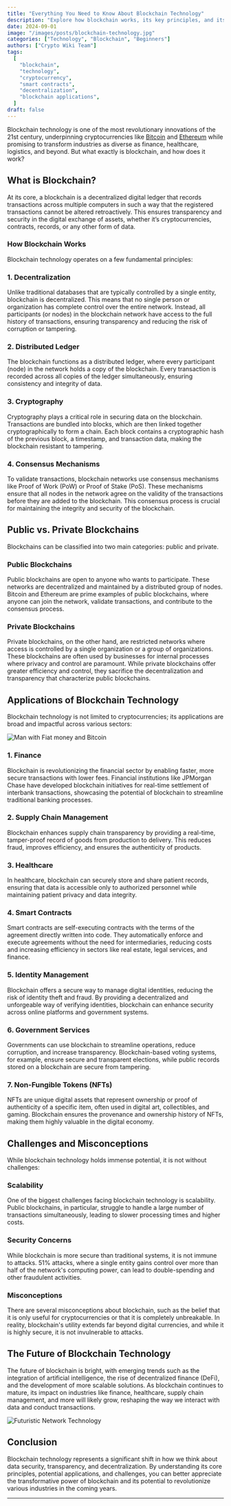 ```yaml
---
title: "Everything You Need to Know About Blockchain Technology"
description: "Explore how blockchain works, its key principles, and its game-changing impact across industries. Understand public vs. private blockchains, smart contracts, and the future potential of this tech."
date: 2024-09-01
image: "/images/posts/blockchain-technology.jpg"
categories: ["Technology", "Blockchain", "Beginners"]
authors: ["Crypto Wiki Team"]
tags:
  [
    "blockchain",
    "technology",
    "cryptocurrency",
    "smart contracts",
    "decentralization",
    "blockchain applications",
  ]
draft: false
---
```


Blockchain technology is one of the most revolutionary innovations of the 21st century, underpinning cryptocurrencies like [Bitcoin](/what-is-bitcoin) and [Ethereum](/what-is-ethereum) while promising to transform industries as diverse as finance, healthcare, logistics, and beyond. But what exactly is blockchain, and how does it work?

## What is Blockchain?

At its core, a blockchain is a decentralized digital ledger that records transactions across multiple computers in such a way that the registered transactions cannot be altered retroactively. This ensures transparency and security in the digital exchange of assets, whether it’s cryptocurrencies, contracts, records, or any other form of data.

### How Blockchain Works

Blockchain technology operates on a few fundamental principles:

### 1. **Decentralization**

Unlike traditional databases that are typically controlled by a single entity, blockchain is decentralized. This means that no single person or organization has complete control over the entire network. Instead, all participants (or nodes) in the blockchain network have access to the full history of transactions, ensuring transparency and reducing the risk of corruption or tampering.

### 2. **Distributed Ledger**

The blockchain functions as a distributed ledger, where every participant (node) in the network holds a copy of the blockchain. Every transaction is recorded across all copies of the ledger simultaneously, ensuring consistency and integrity of data.

### 3. **Cryptography**

Cryptography plays a critical role in securing data on the blockchain. Transactions are bundled into blocks, which are then linked together cryptographically to form a chain. Each block contains a cryptographic hash of the previous block, a timestamp, and transaction data, making the blockchain resistant to tampering.

### 4. **Consensus Mechanisms**

To validate transactions, blockchain networks use consensus mechanisms like Proof of Work (PoW) or Proof of Stake (PoS). These mechanisms ensure that all nodes in the network agree on the validity of the transactions before they are added to the blockchain. This consensus process is crucial for maintaining the integrity and security of the blockchain.

## Public vs. Private Blockchains

Blockchains can be classified into two main categories: public and private.

### **Public Blockchains**

Public blockchains are open to anyone who wants to participate. These networks are decentralized and maintained by a distributed group of nodes. Bitcoin and Ethereum are prime examples of public blockchains, where anyone can join the network, validate transactions, and contribute to the consensus process.

### **Private Blockchains**

Private blockchains, on the other hand, are restricted networks where access is controlled by a single organization or a group of organizations. These blockchains are often used by businesses for internal processes where privacy and control are paramount. While private blockchains offer greater efficiency and control, they sacrifice the decentralization and transparency that characterize public blockchains.

## Applications of Blockchain Technology

Blockchain technology is not limited to cryptocurrencies; its applications are broad and impactful across various sectors:

![Man with Fiat money and Bitcoin](/images/posts/bitcoin-vs-fiat.jpg)

### 1. **Finance**

Blockchain is revolutionizing the financial sector by enabling faster, more secure transactions with lower fees. Financial institutions like JPMorgan Chase have developed blockchain initiatives for real-time settlement of interbank transactions, showcasing the potential of blockchain to streamline traditional banking processes.

### 2. **Supply Chain Management**

Blockchain enhances supply chain transparency by providing a real-time, tamper-proof record of goods from production to delivery. This reduces fraud, improves efficiency, and ensures the authenticity of products.

### 3. **Healthcare**

In healthcare, blockchain can securely store and share patient records, ensuring that data is accessible only to authorized personnel while maintaining patient privacy and data integrity.

### 4. **Smart Contracts**

Smart contracts are self-executing contracts with the terms of the agreement directly written into code. They automatically enforce and execute agreements without the need for intermediaries, reducing costs and increasing efficiency in sectors like real estate, legal services, and finance.

### 5. **Identity Management**

Blockchain offers a secure way to manage digital identities, reducing the risk of identity theft and fraud. By providing a decentralized and unforgeable way of verifying identities, blockchain can enhance security across online platforms and government systems.

### 6. **Government Services**

Governments can use blockchain to streamline operations, reduce corruption, and increase transparency. Blockchain-based voting systems, for example, ensure secure and transparent elections, while public records stored on a blockchain are secure from tampering.

### 7. **Non-Fungible Tokens (NFTs)**

NFTs are unique digital assets that represent ownership or proof of authenticity of a specific item, often used in digital art, collectibles, and gaming. Blockchain ensures the provenance and ownership history of NFTs, making them highly valuable in the digital economy.

## Challenges and Misconceptions

While blockchain technology holds immense potential, it is not without challenges:

### **Scalability**

One of the biggest challenges facing blockchain technology is scalability. Public blockchains, in particular, struggle to handle a large number of transactions simultaneously, leading to slower processing times and higher costs.

### **Security Concerns**

While blockchain is more secure than traditional systems, it is not immune to attacks. 51% attacks, where a single entity gains control over more than half of the network's computing power, can lead to double-spending and other fraudulent activities.

### **Misconceptions**

There are several misconceptions about blockchain, such as the belief that it is only useful for cryptocurrencies or that it is completely unbreakable. In reality, blockchain's utility extends far beyond digital currencies, and while it is highly secure, it is not invulnerable to attacks.

## The Future of Blockchain Technology

The future of blockchain is bright, with emerging trends such as the integration of artificial intelligence, the rise of decentralized finance (DeFi), and the development of more scalable solutions. As blockchain continues to mature, its impact on industries like finance, healthcare, supply chain management, and more will likely grow, reshaping the way we interact with data and conduct transactions.

![Futuristic Network Technology](/images/posts/crypto-future.jpg)

## Conclusion

Blockchain technology represents a significant shift in how we think about data security, transparency, and decentralization. By understanding its core principles, potential applications, and challenges, you can better appreciate the transformative power of blockchain and its potential to revolutionize various industries in the coming years.

---
